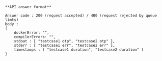 
```
**API answer format**
```
	Answer code : 200 (request accepted) / 400 (request rejected by queue limts)
	body :
	{
		dockerError: "",
		compilerErrors: "",
		stdout : [ "testcase1 otp", "testcase2 otp" ],
		stderr : [ "testcase1 err", "testcase2 err" ],
		timestamps : [ "testcase1 duration", "testcase2 duration" ]
	}
```
